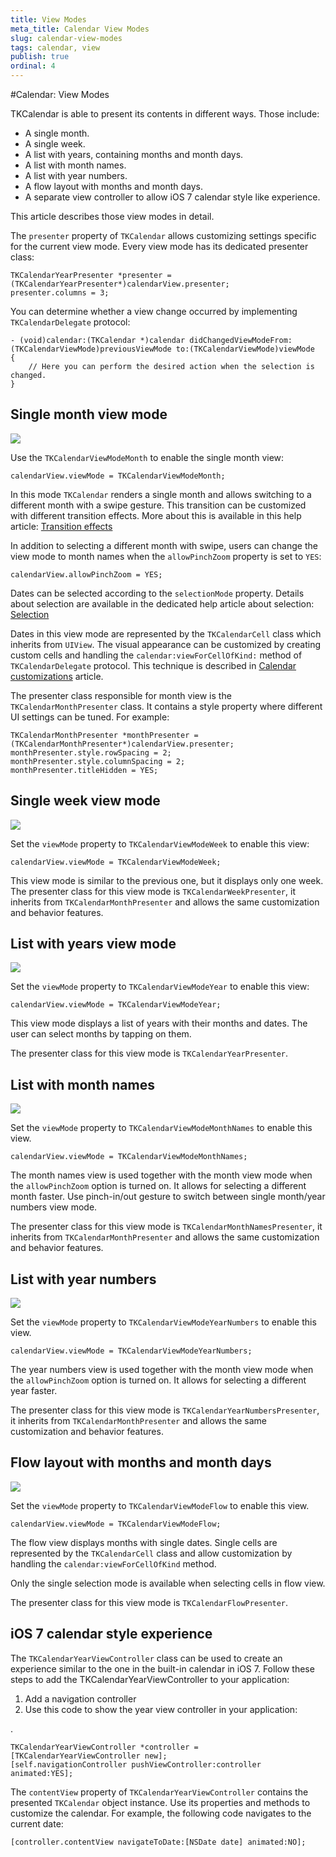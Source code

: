 ```yaml
---
title: View Modes
meta_title: Calendar View Modes
slug: calendar-view-modes
tags: calendar, view
publish: true
ordinal: 4
---
```


#Calendar: View Modes

TKCalendar is able to present its contents in different ways. Those include:

- A single month.
- A single week.
- A list with years, containing months and month days.
- A list with month names.
- A list with year numbers.
- A flow layout with months and month days.
- A separate view controller to allow iOS 7 calendar style like experience.

This article describes those view modes in detail.

The <code>presenter</code> property of <code>TKCalendar</code> allows customizing settings specific for the current view mode. Every view mode has its dedicated presenter class:

	TKCalendarYearPresenter *presenter = (TKCalendarYearPresenter*)calendarView.presenter;
	presenter.columns = 3;

You can determine whether a view change occurred by implementing <code>TKCalendarDelegate</code> protocol:

	- (void)calendar:(TKCalendar *)calendar didChangedViewModeFrom:(TKCalendarViewMode)previousViewMode to:(TKCalendarViewMode)viewMode
	{
		// Here you can perform the desired action when the selection is changed.
	}

## Single month view mode ##

<img src="../images/calendar-gettingstarted001.png"/>

Use the <code>TKCalendarViewModeMonth</code> to enable the single month view:

	calendarView.viewMode = TKCalendarViewModeMonth;

In this mode <code>TKCalendar</code> renders a single month and allows switching to a different month with a swipe gesture. This transition can be customized with different transition effects. More about this is available in this help article: [Transition effects](view-transitions)

In addition to selecting a different month with swipe, users can change the view mode to month names when the <code>allowPinchZoom</code> property is set to <code>YES</code>:

	calendarView.allowPinchZoom = YES;

Dates can be selected according to the <code>selectionMode</code> property. Details about selection are available in the dedicated help article about selection: [Selection](selection)

Dates in this view mode are represented by the <code>TKCalendarCell</code> class which inherits from <code>UIView</code>. The visual appearance can be customized by creating custom cells and handling the <code>calendar:viewForCellOfKind:</code> method of <code>TKCalendarDelegate</code> protocol. This technique is described in [Calendar customizations](customizations) article.

The presenter class responsible for month view is the <code>TKCalendarMonthPresenter</code> class. It contains a style property where different UI settings can be tuned. For example:

	TKCalendarMonthPresenter *monthPresenter = (TKCalendarMonthPresenter*)calendarView.presenter;
	monthPresenter.style.rowSpacing = 2;
	monthPresenter.style.columnSpacing = 2;
	monthPresenter.titleHidden = YES;

## Single week view mode ##

<img src="../images/calendar-view-modes001.png"/>

Set the <code>viewMode</code> property to <code>TKCalendarViewModeWeek</code> to enable this view:

	calendarView.viewMode = TKCalendarViewModeWeek;

This view mode is similar to the previous one, but it displays only one week. The presenter class for this view mode is <code>TKCalendarWeekPresenter</code>, it inherits from <code>TKCalendarMonthPresenter</code> and allows the same customization and behavior features.

## List with years view mode ##

<img src="../images/calendar-view-modes002.png"/>

Set the <code>viewMode</code> property to <code>TKCalendarViewModeYear</code> to enable this view:

	calendarView.viewMode = TKCalendarViewModeYear;

This view mode displays a list of years with their months and dates. The user can select months by tapping on them. 

The presenter class for this view mode is <code>TKCalendarYearPresenter</code>.

## List with month names ##

<img src="../images/calendar-view-modes003.png"/>

Set the <code>viewMode</code> property to <code>TKCalendarViewModeMonthNames</code> to enable this view.

	calendarView.viewMode = TKCalendarViewModeMonthNames;

The month names view is used together with the month view mode when the <code>allowPinchZoom</code> option is turned on. It allows for selecting a different month faster. Use pinch-in/out gesture to switch between single month/year numbers view mode.

The presenter class for this view mode is <code>TKCalendarMonthNamesPresenter</code>, it inherits from <code>TKCalendarMonthPresenter</code> and allows the same customization and behavior features.

## List with year numbers ##

<img src="../images/calendar-view-modes004.png"/>

Set the <code>viewMode</code> property to <code>TKCalendarViewModeYearNumbers</code> to enable this view.

	calendarView.viewMode = TKCalendarViewModeYearNumbers;

The year numbers view is used together with the month view mode when the <code>allowPinchZoom</code> option is turned on. It allows for selecting a different year faster. 

The presenter class for this view mode is <code>TKCalendarYearNumbersPresenter</code>, it inherits from <code>TKCalendarMonthPresenter</code> and allows the same customization and behavior features.

## Flow layout with months and month days ##

<img src="../images/calendar-view-modes005.png"/>

Set the <code>viewMode</code> property to <code>TKCalendarViewModeFlow</code> to enable this view.

	calendarView.viewMode = TKCalendarViewModeFlow;

The flow view displays months with single dates. Single cells are represented by the <code>TKCalendarCell</code> class and allow customization by handling the <code>calendar:viewForCellOfKind</code> method. 

Only the single selection mode is available when selecting cells in flow view.

The presenter class for this view mode is <code>TKCalendarFlowPresenter</code>.

## iOS 7 calendar style experience ##

The <code>TKCalendarYearViewController</code> class can be used to create an experience similar to the one in the built-in calendar in iOS 7. Follow these steps to add the TKCalendarYearViewController to your application:

1. Add a navigation controller
2. Use this code to show the year view controller in your application:


.


	TKCalendarYearViewController *controller = [TKCalendarYearViewController new];
    [self.navigationController pushViewController:controller animated:YES];

The <code>contentView</code> property of <code>TKCalendarYearViewController</code> contains the presented <code>TKCalendar</code> object instance. Use its properties and methods to customize the calendar. For example, the following code navigates to the current date:

    [controller.contentView navigateToDate:[NSDate date] animated:NO];
